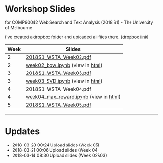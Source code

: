 # Workshop Slides
for COMP90042 Web Search and Text Analysis (2018 S1) - The University of Melbourne

I've created a dropbox folder and uploaded all files there. [[dropbox link](https://www.dropbox.com/sh/ymis4t0zhxnt7or/AABUFWTFhksh1D3IRqqpynGSa?dl=0&lst=)]

Week|Slides 
----|--------------------------------
2|[2018S1_WSTA_Week02.pdf](slides/2018S1_WSTA_Week02.pdf)
2|[week02_bow.ipynb](slides/week02_bow.ipynb) (view in [html](https://yuan-li.github.io/comp90042-2018/slides/week02_bow.html))
3|[2018S1_WSTA_Week03.pdf](slides/2018S1_WSTA_Week03.pdf)
3|[week03_SVD.ipynb](slides/week03_SVD.ipynb) (view in [html](https://yuan-li.github.io/comp90042-2018/slides/week03_SVD.html))
4|[2018S1_WSTA_Week04.pdf](slides/2018S1_WSTA_Week04.pdf)
4|[week04_max_reward.ipynb](slides/week04_max_reward.ipynb) (view in [html](https://yuan-li.github.io/comp90042-2018/slides/week04_max_reward.html))
5|[2018S1_WSTA_Week05.pdf](slides/2018S1_WSTA_Week05.pdf)

---
# Updates
* 2018-03-28 00:24 Upload slides (Week 05)
* 2018-03-21 00:06 Upload slides (Week 04)
* 2018-03-14 08:30 Upload slides (Week 02&03)
